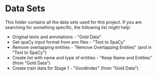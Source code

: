 # Data Sets
This folder contains all the data sets used for this project.
If you are searching for something specific, the following list might help:

* Original texts and annotations - "Gold Data"
* Get spaCy input format from ann files - "Text to SpaCy"
* Remove overlapping entities - "Remove Overlapping Entities" (and in "Text to SpaCy")
* Create list with name and type of entities - "Keep Name and Entities" (from "Gold Data")
* Create train data for Stage 1 - "GoodIndex" (from "Gold Data")
